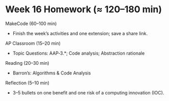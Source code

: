 # Week 16 Homework (≈ 120–180 min)

MakeCode (60–100 min)
- Finish the week’s activities and one extension; save a share link.

AP Classroom (15–20 min)
- Topic Questions: AAP‑3.*; Code analysis; Abstraction rationale

Reading (20–30 min)
- Barron’s: Algorithms & Code Analysis

Reflection (5–10 min)
- 3–5 bullets on one benefit and one risk of a computing innovation (IOC).
